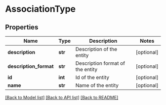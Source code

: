 # AssociationType

## Properties
Name | Type | Description | Notes
------------ | ------------- | ------------- | -------------
**description** | **str** | Description of the entity | [optional] 
**description_format** | **str** | Description format of the entity | [optional] 
**id** | **int** | Id of the entity | [optional] 
**name** | **str** | Name of the entity | [optional] 

[[Back to Model list]](../README.md#documentation-for-models) [[Back to API list]](../README.md#documentation-for-api-endpoints) [[Back to README]](../README.md)

